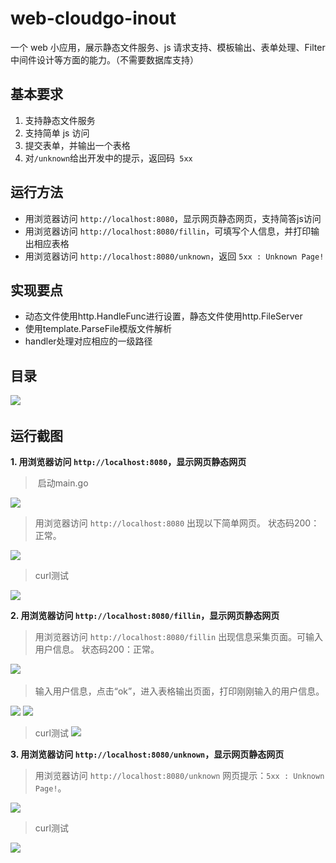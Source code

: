 # web-cloudgo-inout
一个 web 小应用，展示静态文件服务、js 请求支持、模板输出、表单处理、Filter 中间件设计等方面的能力。（不需要数据库支持）


## 基本要求
1. 支持静态文件服务
2. 支持简单 js 访问
3. 提交表单，并输出一个表格
4. 对`` /unknown ``给出开发中的提示，返回码`` 5xx``

## 运行方法
* 用浏览器访问 ``http://localhost:8080``，显示网页静态网页，支持简答js访问
* 用浏览器访问 ``http://localhost:8080/fillin``，可填写个人信息，并打印输出相应表格
* 用浏览器访问 ``http://localhost:8080/unknown``，返回 ``5xx : Unknown Page!``


## 实现要点
* 动态文件使用http.HandleFunc进行设置，静态文件使用http.FileServer
* 使用template.ParseFile模版文件解析
* handler处理对应相应的一级路径

## 目录

![](http://img.blog.csdn.net/20171121214306511)
    
## 运行截图
**1. 用浏览器访问 ``http://localhost:8080``，显示网页静态网页**
  
>  启动main.go

![](http://img.blog.csdn.net/20171121213304774)
  
  
> 用浏览器访问 ``http://localhost:8080``
出现以下简单网页。
状态码200：正常。

![](http://img.blog.csdn.net/20171121213329641)
  
  
> curl测试

![](http://img.blog.csdn.net/20171123205714828)

**2. 用浏览器访问 ``http://localhost:8080/fillin``，显示网页静态网页**

> 用浏览器访问 ``http://localhost:8080/fillin``
出现信息采集页面。可输入用户信息。
状态码200：正常。

![](http://img.blog.csdn.net/20171121213547043)
  
> 输入用户信息，点击“ok”，进入表格输出页面，打印刚刚输入的用户信息。

![](http://img.blog.csdn.net/20171121213718977)
![](http://img.blog.csdn.net/20171121213731816)

> curl测试
![](http://img.blog.csdn.net/20171121213851854)


**3. 用浏览器访问 ``http://localhost:8080/unknown``，显示网页静态网页**

> 用浏览器访问 ``http://localhost:8080/unknown``
网页提示：``5xx : Unknown Page!``。

![](http://img.blog.csdn.net/20171121213910571)
  
  
> curl测试

![](http://img.blog.csdn.net/20171123205725227)


## 
  
  
